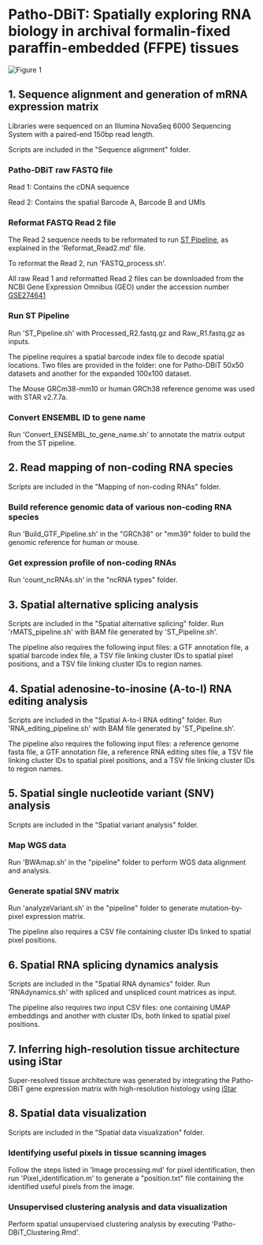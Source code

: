 # Patho-DBiT: Spatially exploring RNA biology in archival formalin-fixed paraffin-embedded (FFPE) tissues

![Figure 1](https://github.com/user-attachments/assets/c136fb07-9dc1-43d0-a77e-4b1b5de72e38)

## 1. Sequence alignment and generation of mRNA expression matrix
Libraries were sequenced on an Illumina NovaSeq 6000 Sequencing System with a paired-end 150bp read length.

Scripts are included in the "Sequence alignment" folder.
### Patho-DBiT raw FASTQ file
Read 1: Contains the cDNA sequence

Read 2: Contains the spatial Barcode A, Barcode B and UMIs
### Reformat FASTQ Read 2 file
The Read 2 sequence needs to be reformated to run [ST Pipeline](https://github.com/SpatialTranscriptomicsResearch/st_pipeline), as explained in the 'Reformat_Read2.md' file. 

To reformat the Read 2, run 'FASTQ_process.sh'.

All raw Read 1 and reformatted Read 2 files can be downloaded from the NCBI Gene Expression Omnibus (GEO) under the accession number [GSE274641](https://www.ncbi.nlm.nih.gov/geo/query/acc.cgi?acc=GSE274641) 

### Run ST Pipeline
Run 'ST_Pipeline.sh' with Processed_R2.fastq.gz and Raw_R1.fastq.gz as inputs.

The pipeline requires a spatial barcode index file to decode spatial locations. Two files are provided in the folder: one for Patho-DBiT 50x50 datasets and another for the expanded 100x100 dataset.

The Mouse GRCm38-mm10 or human GRCh38 reference genome was used with STAR v2.7.7a.

### Convert ENSEMBL ID to gene name
Run 'Convert_ENSEMBL_to_gene_name.sh' to annotate the matrix output from the ST pipeline.

## 2. Read mapping of non-coding RNA species
Scripts are included in the "Mapping of non-coding RNAs" folder.
### Build reference genomic data of various non-coding RNA species
Run 'Build_GTF_Pipeline.sh' in the "GRCh38" or "mm39" folder to build the genomic reference for human or mouse.
### Get expression profile of non-coding RNAs
Run 'count_ncRNAs.sh' in the "ncRNA types" folder.

## 3. Spatial alternative splicing analysis
Scripts are included in the "Spatial alternative splicing" folder.
Run 'rMATS_pipeline.sh' with BAM file generated by 'ST_Pipeline.sh'. 

The pipeline also requires the following input files: a GTF annotation file, a spatial barcode index file, a TSV file linking cluster IDs to spatial pixel positions, and a TSV file linking cluster IDs to region names.

## 4. Spatial adenosine-to-inosine (A-to-I) RNA editing analysis
Scripts are included in the "Spatial A-to-I RNA editing" folder.
Run 'RNA_editing_pipeline.sh' with BAM file generated by 'ST_Pipeline.sh'. 

The pipeline also requires the following input files: a reference genome fasta file, a GTF annotation file, a reference RNA editing sites file, a TSV file linking cluster IDs to spatial pixel positions, and a TSV file linking cluster IDs to region names.

## 5. Spatial single nucleotide variant (SNV) analysis
Scripts are included in the "Spatial variant analysis" folder.
### Map WGS data
Run 'BWAmap.sh' in the "pipeline" folder to perform WGS data alignment and analysis.
### Generate spatial SNV matrix
Run 'analyzeVariant.sh' in the "pipeline" folder to generate mutation-by-pixel expression matrix.

The pipeline also requires a CSV file containing cluster IDs linked to spatial pixel positions.

## 6. Spatial RNA splicing dynamics analysis
Scripts are included in the "Spatial RNA dynamics" folder.
Run 'RNAdynamics.sh' with spliced and unspliced count matrices as input.

The pipeline also requires two input CSV files: one containing UMAP embeddings and another with cluster IDs, both linked to spatial pixel positions.

## 7. Inferring high-resolution tissue architecture using iStar
Super-resolved tissue architecture was generated by integrating the Patho-DBiT gene expression matrix with high-resolution histology using [iStar](https://github.com/daviddaiweizhang/istar)

## 8. Spatial data visualization
Scripts are included in the "Spatial data visualization" folder.
### Identifying useful pixels in tissue scanning images
Follow the steps listed in 'Image processing.md' for pixel identification, then run 'Pixel_identification.m' to generate a "position.txt" file containing the identified useful pixels from the image.
### Unsupervised clustering analysis and data visualization
Perform spatial unsupervised clustering analysis by executing 'Patho-DBiT_Clustering.Rmd'.



